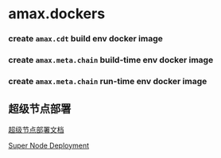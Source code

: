 # amax.dockers

### create `amax.cdt` build env docker image

### create `amax.meta.chain` build-time env docker image

### create `amax.meta.chain` run-time env docker image

## 超级节点部署

[超级节点部署文档](./AmaxBpServ.md)

[Super Node Deployment](./AmaxBpServ.md)
